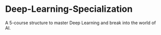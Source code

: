 # Deep-Learning-Specialization
A 5-course structure to master Deep Learning and break into the world of AI. 
